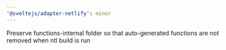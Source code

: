 ```yaml
---
'@sveltejs/adapter-netlify': minor
---
```


Preserve functions-internal folder so that auto-generated functions are not removed when ntl build is run
